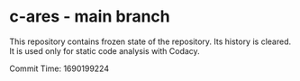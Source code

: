 # c-ares - main branch

This repository contains frozen state of the repository.
Its history is cleared. It is used only for static code
analysis with Codacy.

Commit Time: 1690199224